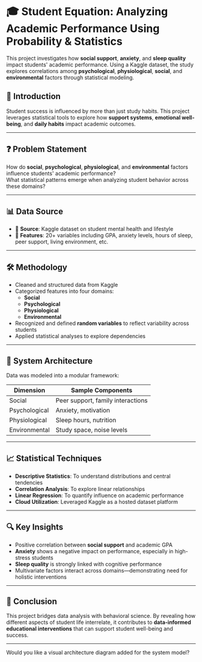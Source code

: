 # 🎓 Student Equation: Analyzing Academic Performance Using Probability & Statistics

This project investigates how **social support**, **anxiety**, and **sleep quality** impact students' academic performance. Using a Kaggle dataset, the study explores correlations among **psychological**, **physiological**, **social**, and **environmental** factors through statistical modeling.

## 🧠 Introduction

Student success is influenced by more than just study habits. This project leverages statistical tools to explore how **support systems**, **emotional well-being**, and **daily habits** impact academic outcomes.

---

## ❓ Problem Statement

How do **social**, **psychological**, **physiological**, and **environmental** factors influence students' academic performance?  
What statistical patterns emerge when analyzing student behavior across these domains?

---

## 📊 Data Source

- 📁 **Source**: Kaggle dataset on student mental health and lifestyle  
- 🔢 **Features**: 20+ variables including GPA, anxiety levels, hours of sleep, peer support, living environment, etc.

---

## 🛠️ Methodology

- Cleaned and structured data from Kaggle  
- Categorized features into four domains:  
  - **Social**  
  - **Psychological**  
  - **Physiological**  
  - **Environmental**
- Recognized and defined **random variables** to reflect variability across students  
- Applied statistical analyses to explore dependencies

---

## 🧱 System Architecture

Data was modeled into a modular framework:

| Dimension      | Sample Components                  |
|----------------|------------------------------------|
| Social         | Peer support, family interactions  |
| Psychological  | Anxiety, motivation                |
| Physiological  | Sleep hours, nutrition             |
| Environmental  | Study space, noise levels          |

---

## 📈 Statistical Techniques

- **Descriptive Statistics**: To understand distributions and central tendencies  
- **Correlation Analysis**: To explore linear relationships  
- **Linear Regression**: To quantify influence on academic performance  
- **Cloud Utilization**: Leveraged Kaggle as a hosted dataset platform

---

## 🔍 Key Insights

- Positive correlation between **social support** and academic GPA  
- **Anxiety** shows a negative impact on performance, especially in high-stress students  
- **Sleep quality** is strongly linked with cognitive performance  
- Multivariate factors interact across domains—demonstrating need for holistic interventions

---

## 📌 Conclusion

This project bridges data analysis with behavioral science. By revealing how different aspects of student life interrelate, it contributes to **data-informed educational interventions** that can support student well-being and success.

---

Would you like a visual architecture diagram added for the system model?
